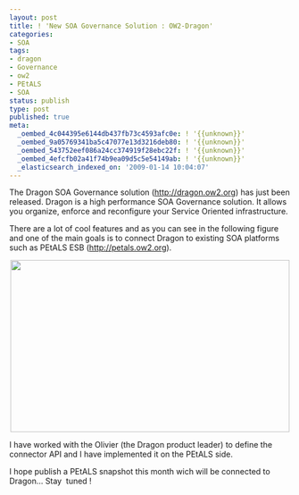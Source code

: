 ```yaml
---
layout: post
title: ! 'New SOA Governance Solution : OW2-Dragon'
categories:
- SOA
tags:
- dragon
- Governance
- ow2
- PEtALS
- SOA
status: publish
type: post
published: true
meta:
  _oembed_4c044395e6144db437fb73c4593afc0e: ! '{{unknown}}'
  _oembed_9a05769341ba5c47077e13d3216deb80: ! '{{unknown}}'
  _oembed_543752eef086a24cc374919f28ebc22f: ! '{{unknown}}'
  _oembed_4efcfb02a41f74b9ea09d5c5e54149ab: ! '{{unknown}}'
  _elasticsearch_indexed_on: '2009-01-14 10:04:07'
---
```

The Dragon SOA Governance solution (<a href="http://dragon.ow2.org" target="_blank">http://dragon.ow2.org</a>) has just been released. Dragon is a high performance SOA Governance solution. It allows you organize, enforce and reconfigure your Service Oriented infrastructure.

There are a lot of cool features and as you can see in the following figure and one of the main goals is to connect Dragon to existing SOA platforms such as PEtALS ESB (<a href="http://petals.ow2.org" target="_blank">http://petals.ow2.org</a>).
<p style="text-align:center;"><a href="http://blog.ebmwebsourcing.com/home/chamerling/files/2009/01/dragon-archi.png"><img class="alignnone size-full wp-image-44" src="http://blog.ebmwebsourcing.com/home/chamerling/files/2009/01/dragon-archi.png" alt="" width="500" height="308" /></a></p>
<p style="text-align:left;">I have worked with the Olivier (the Dragon product leader) to define the connector API and I have implemented it on the PEtALS side.</p>
<p style="text-align:left;">I hope publish a PEtALS snapshot this month wich will be connected to Dragon... Stay  tuned !</p>
